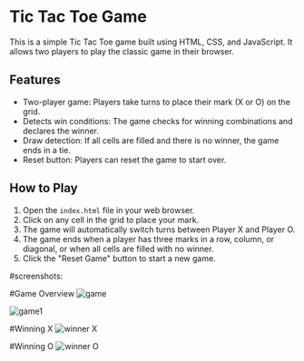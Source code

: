# Tic Tac Toe Game

This is a simple Tic Tac Toe game built using HTML, CSS, and JavaScript. It allows two players to play the classic game in their browser.

## Features

- Two-player game: Players take turns to place their mark (X or O) on the grid.
- Detects win conditions: The game checks for winning combinations and declares the winner.
- Draw detection: If all cells are filled and there is no winner, the game ends in a tie.
- Reset button: Players can reset the game to start over.

## How to Play

1. Open the `index.html` file in your web browser.
2. Click on any cell in the grid to place your mark.
3. The game will automatically switch turns between Player X and Player O.
4. The game ends when a player has three marks in a row, column, or diagonal, or when all cells are filled with no winner.
5. Click the "Reset Game" button to start a new game.

#screenshots:

#Game Overview
![game](https://github.com/user-attachments/assets/69fa218e-e8be-48af-951c-fdb746a3d5e7)

![game1](https://github.com/user-attachments/assets/fe5540ef-2936-4f30-a281-b8a6806d366c)

#Winning X
![winner X](https://github.com/user-attachments/assets/57b54721-3d74-4d0c-a932-84bb8d4c0ab8)

#Winning O 
![winner O](https://github.com/user-attachments/assets/aa7387fb-4aa3-49ee-91d8-2f912866220f)
